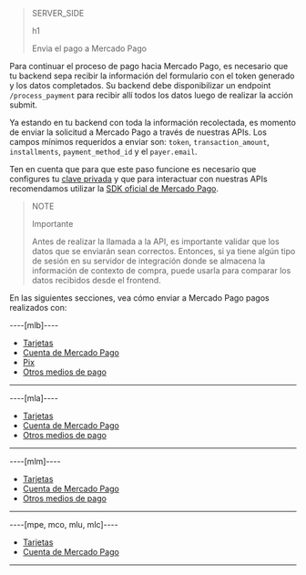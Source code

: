 > SERVER_SIDE
>
> h1
>
> Envia el pago a Mercado Pago

Para continuar el proceso de pago hacia Mercado Pago, es necesario que tu backend sepa recibir la información del formulario con el token generado y los datos completados. Su backend debe disponibilizar un endpoint `/process_payment` para recibir allí todos los datos luego de realizar la acción submit.

Ya estando en tu backend con toda la información recolectada, es momento de enviar la solicitud a Mercado Pago a través de nuestras APIs. Los campos mínimos requeridos a enviar son: `token`, `transaction_amount`, `installments`, `payment_method_id` y el `payer.email`.

Ten en cuenta que para que este paso funcione es necesario que configures tu [clave privada](/developers/es/guides/additional-content/credentials/credentials) y que para interactuar con nuestras APIs recomendamos utilizar la [SDK oficial de Mercado Pago](/developers/es/docs/sdks-library/landing).

> NOTE
>
> Importante
> 
> Antes de realizar la llamada a la API, es importante validar que los datos que se enviarán sean correctos. Entonces, si ya tiene algún tipo de sesión en su servidor de integración donde se almacena la información de contexto de compra, puede usarla para comparar los datos recibidos desde el frontend.

En las siguientes secciones, vea cómo enviar a Mercado Pago pagos realizados con:

----[mlb]----
* [Tarjetas](/developers/es/docs/checkout-bricks/payment-brick/payment-submission/cards)
* [Cuenta de Mercado Pago](/developers/es/docs/checkout-bricks/payment-brick/payment-submission/wallet-credits)
* [Pix](/developers/es/docs/checkout-bricks/payment-brick/payment-submission/pix)
* [Otros medios de pago](/developers/es/docs/checkout-bricks/payment-brick/payment-submission/other-payment-methods/brasil)
------------

----[mla]----
* [Tarjetas](/developers/es/docs/checkout-bricks/payment-brick/payment-submission/cards)
* [Cuenta de Mercado Pago](/developers/es/docs/checkout-bricks/payment-brick/payment-submission/wallet-credits)
* [Otros medios de pago](/developers/es/docs/checkout-bricks/payment-brick/payment-submission/other-payment-methods/argentina)
------------

----[mlm]----
* [Tarjetas](/developers/es/docs/checkout-bricks/payment-brick/payment-submission/cards)
* [Cuenta de Mercado Pago](/developers/es/docs/checkout-bricks/payment-brick/payment-submission/wallet-credits)
* [Otros medios de pago](/developers/es/docs/checkout-bricks/payment-brick/payment-submission/other-payment-methods/mexico)
------------

----[mpe, mco, mlu, mlc]----
* [Tarjetas](/developers/es/docs/checkout-bricks/payment-brick/payment-submission/cards)
* [Cuenta de Mercado Pago](/developers/es/docs/checkout-bricks/payment-brick/payment-submission/wallet-credits)
------------
